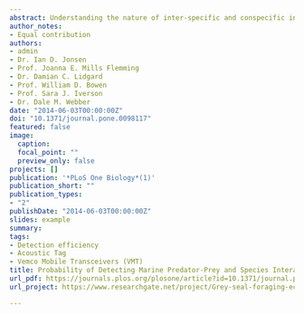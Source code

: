```yaml
---
abstract: Understanding the nature of inter-specific and conspecific interactions in the ocean is challenging because direct observation is usually impossible. The development of dual transmitter/receivers, Vemco Mobile Transceivers (VMT), and satellite-linked (e.g. GPS) tags provides a unique opportunity to better understand between and within species interactions in space and time. Quantifying the uncertainty associated with detecting a tagged animal, particularly under varying field conditions, is vital for making accurate biological inferences when using VMTs. We evaluated the detection efficiency of VMTs deployed on grey seals, Halichoerus grypus, off Sable Island (NS, Canada) in relation to environmental characteristics and seal behaviour using generalized linear models (GLM) to explore both post-processed detection data and summarized raw VMT data. When considering only post-processed detection data, only about half of expected detections were recorded at best even when two VMT-tagged seals were estimated to be within 50–200 m of one another. At a separation of 400 m, only about 15% of expected detections were recorded. In contrast, when incomplete transmissions from the summarized raw data were also considered, the ratio of complete transmission to complete and incomplete transmissions was about 70% for distances ranging from 50–1000 m, with a minimum of around 40% at 600 m and a maximum of about 85% at 50 m. Distance between seals, wind stress, and depth were the most important predictors of detection efficiency. Access to the raw VMT data allowed us to focus on the physical and environmental factors that limit a transceiver’s ability to resolve a transmitter’s identity.
author_notes:
- Equal contribution
authors:
- admin
- Dr. Ian D. Jonsen
- Prof. Joanna E. Mills Flemming
- Dr. Damian C. Lidgard
- Prof. William D. Bowen
- Prof. Sara J. Iverson
- Dr. Dale M. Webber
date: "2014-06-03T00:00:00Z"
doi: "10.1371/journal.pone.0098117"
featured: false
image:
  caption: 
  focal_point: ""
  preview_only: false
projects: []
publication: '*PLoS One Biology*(1)'
publication_short: ""
publication_types:
- "2"
publishDate: "2014-06-03T00:00:00Z"
slides: example
summary: 
tags:
- Detection efficiency
- Acoustic Tag
- Vemco Mobile Transceivers (VMT)
title: Probability of Detecting Marine Predator-Prey and Species Interactions Using Novel Hybrid Acoustic Transmitter-Receiver Tags
url_pdf: https://journals.plos.org/plosone/article?id=10.1371/journal.pone.0098117
url_project: https://www.researchgate.net/project/Grey-seal-foraging-ecology

---
```


